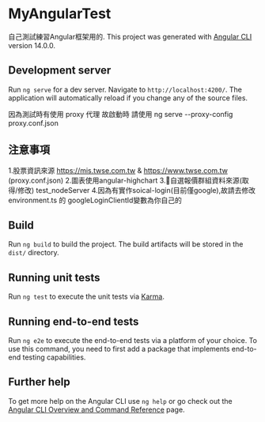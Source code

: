 # MyAngularTest
自己測試練習Angular框架用的.
This project was generated with [Angular CLI](https://github.com/angular/angular-cli) version 14.0.0.

## Development server

Run `ng serve` for a dev server. Navigate to `http://localhost:4200/`. The application will automatically reload if you change any of the source files.

因為測試時有使用 proxy 代理 故啟動時 請使用 ng serve --proxy-config proxy.conf.json

## 注意事項

 1.股票資訊來源 https://mis.twse.com.tw & https://www.twse.com.tw (proxy.conf.json)
 2.圖表使用angular-highchart
 3.自選報價群組資料來源(取得/修改) test_nodeServer
 4.因為有實作soical-login(目前僅google),故請去修改 environment.ts 的 googleLoginClientId變數為你自己的
## Build

Run `ng build` to build the project. The build artifacts will be stored in the `dist/` directory.

## Running unit tests

Run `ng test` to execute the unit tests via [Karma](https://karma-runner.github.io).

## Running end-to-end tests

Run `ng e2e` to execute the end-to-end tests via a platform of your choice. To use this command, you need to first add a package that implements end-to-end testing capabilities.

## Further help

To get more help on the Angular CLI use `ng help` or go check out the [Angular CLI Overview and Command Reference](https://angular.io/cli) page.
